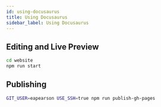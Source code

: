 ```yaml
---
id: using-docusaurus
title: Using Docusaurus
sidebar_label: Using Docusaurus
---
```


## Editing and Live Preview

```bash
cd website
npm run start
```

## Publishing

```bash
GIT_USER=eapearson USE_SSH=true npm run publish-gh-pages
```
